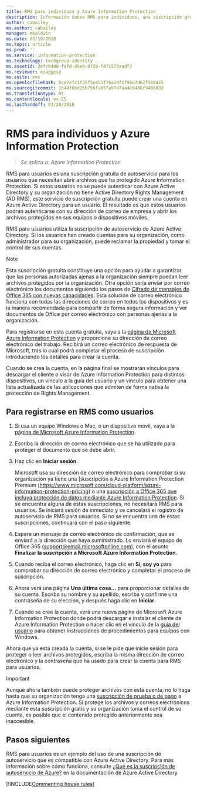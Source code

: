 ```yaml
---
title: RMS para individuos y Azure Information Protection
description: Información sobre RMS para individuos, una suscripción gratuita de autoservicio para los usuarios que hayan enviado archivos protegidos, pero que no pueden autenticarse porque su departamento de TI no administra una cuenta para ellos en Azure.
author: cabailey
ms.author: cabailey
manager: mbaldwin
ms.date: 03/19/2018
ms.topic: article
ms.prod: ''
ms.service: information-protection
ms.technology: techgroup-identity
ms.assetid: 2efcb440-fefd-45e9-872b-f471573aadf2
ms.reviewer: esaggese
ms.suite: ems
ms.openlocfilehash: bce7efc1f35f5e455f76a24f2f96e7d62f568425
ms.sourcegitcommit: 1b44f6bd25b756fa85fa5f47aa4c0486f9486832
ms.translationtype: HT
ms.contentlocale: es-ES
ms.lasthandoff: 03/20/2018
---
```

# <a name="rms-for-individuals-and-azure-information-protection"></a>RMS para individuos y Azure Information Protection

>*Se aplica a: Azure Information Protection*

RMS para usuarios es una suscripción gratuita de autoservicio para los usuarios que necesitan abrir archivos que ha protegido Azure Information Protection. Si estos usuarios no se puede autenticar con Azure Active Directory y su organización no tiene Active Directory Rights Management (AD RMS), este servicio de suscripción gratuita puede crear una cuenta en Azure Active Directory para un usuario. El resultado es que estos usuarios podrán autenticarse con su dirección de correo de empresa y abrir los archivos protegidos en sus equipos o dispositivos móviles.

RMS para usuarios utiliza la suscripción de autoservicio de Azure Active Directory. Si los usuarios han creado cuentas para su organización, como administrador para su organización, puede reclamar la propiedad y tomar el control de sus cuentas. 


> [!NOTE]
> Esta suscripción gratuita constituye una opción para ayudar a garantizar que las personas autorizadas ajenas a la organización siempre puedan leer archivos protegidos por la organización. Otra opción sería enviar por correo electrónico los documentos siguiendo los pasos de [Cifrado de mensajes de Office 365 con nuevas capacidades](https://support.office.com/article/7ff0c040-b25c-4378-9904-b1b50210d00e). Esta solución de correo electrónico funciona con todas las direcciones de correo en todos los dispositivos y es la manera recomendada para compartir de forma segura información y ver documentos de Office por correo electrónico con personas ajenas a la organización. 

Para registrarse en esta cuenta gratuita, vaya a la [página de Microsoft Azure Information Protection](https://aka.ms/rms-signup) y proporcione su dirección de correo electrónico del trabajo. Recibirá un correo electrónico de respuesta de Microsoft, tras lo cual podrá completar el proceso de suscripción introduciendo los detalles para crear la cuenta. 

Cuando se crea la cuenta, en la página final se mostrarán vínculos para descargar el cliente o visor de Azure Information Protection para distintos dispositivos, un vínculo a la guía del usuario y un vínculo para obtener una lista actualizada de las aplicaciones que admiten de forma nativa la protección de Rights Management. 

## <a name="to-sign-up-for-rms-for-individuals"></a>Para registrarse en RMS como usuarios

1. Si usa un equipo Windows o Mac, o un dispositivo móvil, vaya a la [página de Microsoft Azure Information Protection](https://aka.ms/rms-signup).

2. Escriba la dirección de correo electrónico que se ha utilizado para proteger el documento que se debe abrir.

3. Haz clic en **Iniciar sesión**.

    Microsoft usa su dirección de correo electrónico para comprobar si su organización ya tiene una [suscripción a Azure Information Protection Premium (https://www.microsoft.com/cloud-platform/azure-information-protection-pricing) o una [suscripción a Office 365 que incluya protección de datos mediante Azure Information Protection](http://download.microsoft.com/download/E/C/F/ECF42E71-4EC0-48FF-AA00-577AC14D5B5C/Azure_Information_Protection_licensing_datasheet_EN-US.pdf). Si se encuentra alguna de estas suscripciones, no necesitará RMS para usuarios. Se iniciará sesión de inmediato y se cancelará el registro de autoservicio de RMS para usuarios. Si no se encuentra una de estas suscripciones, continuará con el paso siguiente.

4. Espere un mensaje de correo electrónico de confirmación, que se enviará a la dirección que haya suministrado. Lo enviará el equipo de Office 365 (support@email.microsoftonline.com), con el asunto **Finalizar la suscripción a Microsoft Azure Information Protection**.

5. Cuando reciba el correo electrónico, haga clic en **Sí, soy yo** para comprobar su dirección de correo electrónico y completar el proceso de suscripción.

6. Ahora verá una página **Una última cosa...** para proporcionar detalles de su cuenta. Escriba su nombre y su apellido, escriba y confirme una contraseña de su elección, y después haga clic en **Iniciar**.

7. Cuando se cree la cuenta, verá una nueva página de Microsoft Azure Information Protection donde podrá descargar e instalar el cliente de Azure Information Protection o hacer clic en el vínculo de la [guía del usuario](../rms-client/client-user-guide.md) para obtener instrucciones de procedimientos para equipos con Windows.

Ahora que ya está creada la cuenta, si se le pide que inicie sesión para proteger o leer archivos protegidos, escriba la misma dirección de correo electrónico y la contraseña que ha usado para crear la cuenta para RMS para usuarios.

> [!IMPORTANT]
> Aunque ahora también puede proteger archivos con esta cuenta, no lo haga hasta que su organización tenga una [suscripción de prueba o de pago](https://azure.microsoft.com/pricing/details/information-protection/) a Azure Information Protection. Si protege los archivos y correos electrónicos mediante esta suscripción gratis y su organización toma el control de su cuenta, es posible que el contenido protegido anteriormente sea inaccesible.


## <a name="next-steps"></a>Pasos siguientes
RMS para usuarios es un ejemplo del uso de una suscripción de autoservicio que es compatible con Azure Active Directory. Para más información sobre cómo funciona, consulte [¿Qué es la suscripción de autoservicio de Azure?](/active-directory/active-directory-self-service-signup) en la documentación de Azure Active Directory.

[!INCLUDE[Commenting house rules](../includes/houserules.md)]
